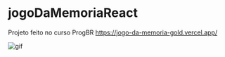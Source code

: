 # jogoDaMemoriaReact

Projeto feito no curso ProgBR
<a target="_blank">https://jogo-da-memoria-gold.vercel.app/</a>

<img src="https://media.giphy.com/media/zz5UHUvVcKt2gcY9tz/giphy.gif" alt="gif">

